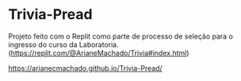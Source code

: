 # Trivia-Pread
Projeto feito com o Replit como parte de processo de seleção para o ingresso do curso da Laboratoria. (https://replit.com/@ArianeMachado/Trivia#index.html)

https://arianecmachado.github.io/Trivia-Pread/
